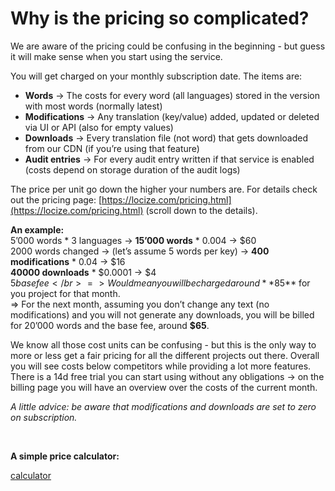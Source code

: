 # Why is the pricing so complicated?

We are aware of the pricing could be confusing in the beginning - but guess it will make sense when you start using the service.

You will get charged on your monthly subscription date.
The items are:
- **Words** -> The costs for every word (all languages) stored in the version with most words (normally latest)
- **Modifications** -> Any translation (key/value) added, updated or deleted via UI or API (also for empty values)
- **Downloads** -> Every translation file (not word) that gets downloaded from our CDN (if you’re using that feature)
- **Audit entries** -> For every audit entry written if that service is enabled (costs depend on storage duration of the audit logs)

The price per unit go down the higher your numbers are. For details check out the pricing page: [https://locize.com/pricing.html](https://locize.com/pricing.html) (scroll down to the details).


**An example:**</br>
5’000 words * 3 languages -> **15’000 words** * 0.004 -> $60</br>
2000 words changed -> (let’s assume 5 words per key) -> **400 modifications** * 0.04 -> $16</br>
**40000 downloads** * $0.0001 -> $4</br>
$5 base fee</br>
=> Would mean you will be charged around **$85** for you project for that month.</br>
=> For the next month, assuming you don’t change any text (no modifications) and you will not generate any downloads, you will be billed for 20’000 words and the base fee, around **$65**.


We know all those cost units can be confusing - but this is the only way to more or less get a fair pricing for all the different projects out there.
Overall you will see costs below competitors while providing a lot more features.
There is a 14d free trial you can start using without any obligations -> on the billing page you will have an overview over the costs of the current month.

*A little advice: be aware that modifications and downloads are set to zero on subscription.*

</br>

**A simple price calculator:**

[calculator](../calculator.html ':include :type=iframe width=100% height=400px')